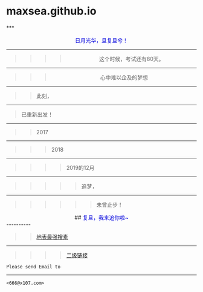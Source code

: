 # maxsea.github.io

  

 ***             <center> <font color="#0000dd">日月光华，旦复旦兮！</font><br /> </center >
    
    
*******   

>>>><center> 这个时候，考试还有80天。</center >

--------
   
>>>  <center> 心中难以企及的梦想 </center >
  
****    

>> 此刻，    

*****  

>已重新出发！    

******     

>> 2017    

******   

>>>2018     

******     

>>>>2019的12月     
     
*******

>>>>>追梦，     

--------     

>>>>>>未曾止步！       


<center>  ##   <font color="#0000dd">复旦，我来追你啦~</font><br /> </center>
----------
  
    
      
        
         
         
>>[地表最强搜素](http://search.chongbuluo.com)  
******
>>>>[二级链接](http://luckysea.top)



    
    Please send Email to    
    
*******
    
    <666@x107.com>

